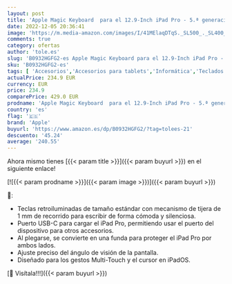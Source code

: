 ```yaml
---
layout: post
title: 'Apple Magic Keyboard  para el 12.9-Inch iPad Pro - 5.ª generación  - Italiano - en Negro'
date: 2022-12-05 20:36:41
image: 'https://m.media-amazon.com/images/I/41MElaqDTqS._SL500_._SL400_.jpg'
comments: true
category: ofertas
author: 'tole.es'
slug: 'B0932HGFG2-es Apple Magic Keyboard para el 12.9-Inch iPad Pro - 5.ª...'
sku: 'B0932HGFG2-es'
tags: [ 'Accesorios','Accesorios para tablets','Informática','Teclados para tablets','apple','ipad','🇪🇸', ]
actualPrice: 234.9 EUR
currency: EUR
price: 234.9
comparePrice: 429.0 EUR
prodname: 'Apple Magic Keyboard  para el 12.9-Inch iPad Pro - 5.ª generación  - Italiano - en Negro'
country: 'es'
flag: '🇪🇸'
brand: 'Apple'
buyurl: 'https://www.amazon.es/dp/B0932HGFG2/?tag=tolees-21'
descuento: '45.24'
average: '240.55'
---
```


Ahora mismo tienes [{{< param title >}}]({{< param buyurl >}}) en el siguiente enlace!

[![{{< param prodname >}}]({{< param image >}})]({{< param buyurl >}})

🔎:

- Teclas retroiluminadas de tamaño estándar con mecanismo de tijera de 1 mm de recorrido para escribir de forma cómoda y silenciosa.
- Puerto USB-C para cargar el iPad Pro, permitiendo usar el puerto del dispositivo para otros accesorios.
- Al plegarse, se convierte en una funda para proteger el iPad Pro por ambos lados.
- Ajuste preciso del ángulo de visión de la pantalla.
- Diseñado para los gestos Multi-Touch y el cursor en iPadOS.

[🛒 Visítala!!!]({{< param buyurl >}})
